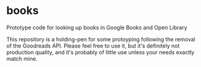 # books

Prototype code for looking up books in Google Books and Open Library

This repository is a holding-pen for some protoyping following the removal of the Goodreads API. Please feel free to use it, but it's definitely not production quality, and it's probably of little use unless your needs exactly match mine.
